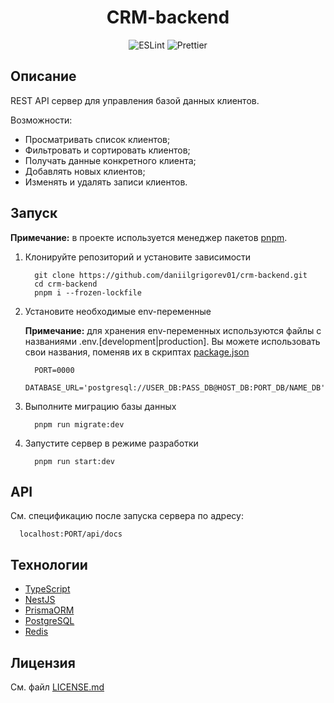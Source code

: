 <h1 align="center">CRM-backend</h1>

<div align="center">
  <img alt="ESLint" src="https://img.shields.io/badge/ESLint-4b3263?style=flat&logo=eslint&logoColor=white">
  <img alt="Prettier" src="https://img.shields.io/badge/Prettier-3658a5?style=flat&logo=prettier&logoColor=f7b93e">
</div>

## Описание

REST API сервер для управления базой данных клиентов.

Возможности:

- Просматривать список клиентов;
- Фильтровать и сортировать клиентов;
- Получать данные конкретного клиента;
- Добавлять новых клиентов;
- Изменять и удалять записи клиентов.

## Запуск

**Примечание:** в проекте используется менеджер пакетов [pnpm](https://pnpm.io/).

1. Клонируйте репозиторий и установите зависимости

    ```
      git clone https://github.com/daniilgrigorev01/crm-backend.git
      cd crm-backend
      pnpm i --frozen-lockfile
    ```

2. Установите необходимые env-переменные

    **Примечание:** для хранения env-переменных используются файлы с названиями .env.[development|production].
    Вы можете использовать свои названия, поменяв их в скриптах [package.json](package.json)

    ```
      PORT=0000
      DATABASE_URL='postgresql://USER_DB:PASS_DB@HOST_DB:PORT_DB/NAME_DB'
    ```

3. Выполните миграцию базы данных

    ```
      pnpm run migrate:dev
    ```

4. Запустите сервер в режиме разработки

    ```
      pnpm run start:dev
    ```

## API

См. спецификацию после запуска сервера по адресу:

```
  localhost:PORT/api/docs
```

## Технологии

- [TypeScript](https://www.typescriptlang.org/)
- [NestJS](https://nestjs.com/)
- [PrismaORM](https://www.prisma.io/orm)
- [PostgreSQL](https://www.postgresql.org/)
- [Redis](https://redis.io/)

## Лицензия

См. файл [LICENSE.md](LICENSE.md)

